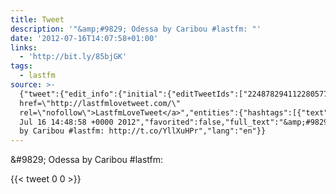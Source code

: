```yaml
---
title: Tweet
description: '"&amp;#9829; Odessa by Caribou #lastfm: "'
date: '2012-07-16T14:07:58+01:00'
links:
  - 'http://bit.ly/85bjGK'
tags:
  - lastfm
source: >-
  {"tweet":{"edit_info":{"initial":{"editTweetIds":["224878294112280577"],"editableUntil":"2012-07-16T15:48:58.010Z","editsRemaining":"5","isEditEligible":true}},"retweeted":false,"source":"<a
  href=\"http://lastfmlovetweet.com/\"
  rel=\"nofollow\">LastfmLoveTweet</a>","entities":{"hashtags":[{"text":"lastfm","indices":["30","37"]}],"symbols":[],"user_mentions":[],"urls":[{"url":"http://t.co/YllXuHPr","expanded_url":"http://bit.ly/85bjGK","display_url":"bit.ly/85bjGK","indices":["39","59"]}]},"display_text_range":["0","59"],"favorite_count":"0","id_str":"224878294112280577","truncated":false,"retweet_count":"0","id":"224878294112280577","possibly_sensitive":false,"created_at":"Mon
  Jul 16 14:48:58 +0000 2012","favorited":false,"full_text":"&amp;#9829; Odessa
  by Caribou #lastfm: http://t.co/YllXuHPr","lang":"en"}}
---
```

&amp;#9829; Odessa by Caribou #lastfm: 
    
{{< tweet 0 0 >}}
    
